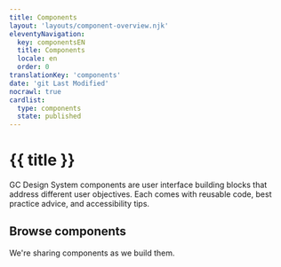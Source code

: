 ```yaml
---
title: Components
layout: 'layouts/component-overview.njk'
eleventyNavigation:
  key: componentsEN
  title: Components
  locale: en
  order: 0
translationKey: 'components'
date: 'git Last Modified'
nocrawl: true
cardlist:
  type: components
  state: published 
---
```


# {{ title }}

GC Design System components are user interface building blocks that address different user objectives. Each comes with reusable code, best practice advice, and accessibility tips.

## Browse components

We're sharing components as we build them.
